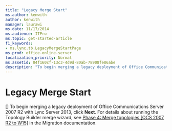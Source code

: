 ```yaml
---
title: "Legacy Merge Start"
ms.author: kenwith
author: kenwith
manager: laurawi
ms.date: 11/17/2014
ms.audience: ITPro
ms.topic: get-started-article
f1_keywords:
- ms.lync.tb.LegacyMergeStartPage
ms.prod: office-online-server
localization_priority: Normal
ms.assetid: 04f160cf-13c3-4d9d-80ab-78908fe86abe
description: "To begin merging a legacy deployment of Office Communications Server 2007 R2 with Lync Server 2013, click Next. For details about running the Topology Builder merge wizard, see Phase 4: Merge topologies [OCS 2007 R2 to W15] in the Migration documentation."
---
```


# Legacy Merge Start
[]
To begin merging a legacy deployment of Office Communications Server 2007 R2 with Lync Server 2013, click **Next**. For details about running the Topology Builder merge wizard, see [Phase 4: Merge topologies [OCS 2007 R2 to W15]](phase-4-merge-topologies-ocs-2007-r2-to-w15.md) in the Migration documentation. 
  

